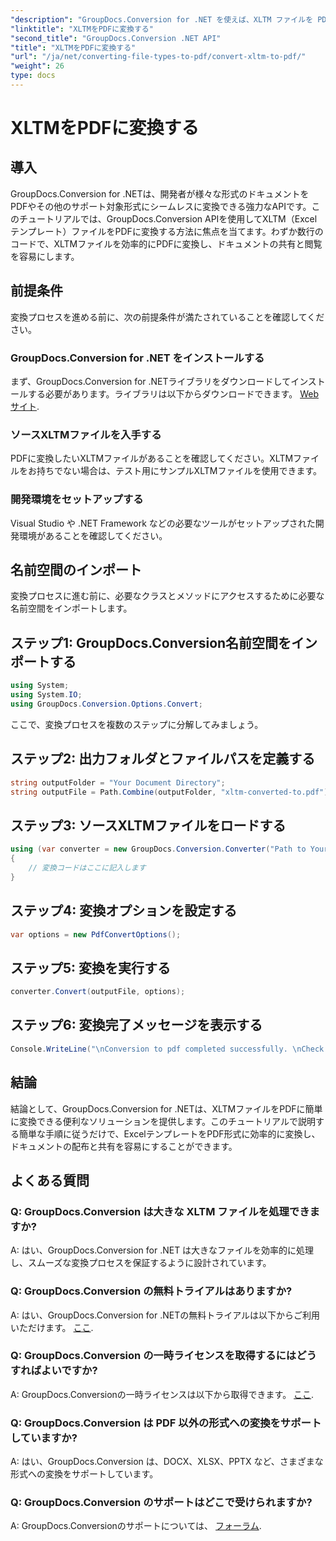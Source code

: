 ```yaml
---
"description": "GroupDocs.Conversion for .NET を使えば、XLTM ファイルを PDF に簡単に変換できます。ドキュメント変換プロセスを効率化できます。"
"linktitle": "XLTMをPDFに変換する"
"second_title": "GroupDocs.Conversion .NET API"
"title": "XLTMをPDFに変換する"
"url": "/ja/net/converting-file-types-to-pdf/convert-xltm-to-pdf/"
"weight": 26
type: docs
---
```

# XLTMをPDFに変換する

## 導入
GroupDocs.Conversion for .NETは、開発者が様々な形式のドキュメントをPDFやその他のサポート対象形式にシームレスに変換できる強力なAPIです。このチュートリアルでは、GroupDocs.Conversion APIを使用してXLTM（Excelテンプレート）ファイルをPDFに変換する方法に焦点を当てます。わずか数行のコードで、XLTMファイルを効率的にPDFに変換し、ドキュメントの共有と閲覧を容易にします。
## 前提条件
変換プロセスを進める前に、次の前提条件が満たされていることを確認してください。
### GroupDocs.Conversion for .NET をインストールする
まず、GroupDocs.Conversion for .NETライブラリをダウンロードしてインストールする必要があります。ライブラリは以下からダウンロードできます。 [Webサイト](https://releases。groupdocs.com/conversion/net/).
### ソースXLTMファイルを入手する
PDFに変換したいXLTMファイルがあることを確認してください。XLTMファイルをお持ちでない場合は、テスト用にサンプルXLTMファイルを使用できます。
### 開発環境をセットアップする
Visual Studio や .NET Framework などの必要なツールがセットアップされた開発環境があることを確認してください。

## 名前空間のインポート
変換プロセスに進む前に、必要なクラスとメソッドにアクセスするために必要な名前空間をインポートします。
## ステップ1: GroupDocs.Conversion名前空間をインポートする
```csharp
using System;
using System.IO;
using GroupDocs.Conversion.Options.Convert;
```

ここで、変換プロセスを複数のステップに分解してみましょう。
## ステップ2: 出力フォルダとファイルパスを定義する
```csharp
string outputFolder = "Your Document Directory";
string outputFile = Path.Combine(outputFolder, "xltm-converted-to.pdf");
```
## ステップ3: ソースXLTMファイルをロードする
```csharp
using (var converter = new GroupDocs.Conversion.Converter("Path to Your XLTM File"))
{
    // 変換コードはここに記入します
}
```
## ステップ4: 変換オプションを設定する
```csharp
var options = new PdfConvertOptions();
```
## ステップ5: 変換を実行する
```csharp
converter.Convert(outputFile, options);
```
## ステップ6: 変換完了メッセージを表示する
```csharp
Console.WriteLine("\nConversion to pdf completed successfully. \nCheck output in {0}", outputFolder);
```

## 結論
結論として、GroupDocs.Conversion for .NETは、XLTMファイルをPDFに簡単に変換できる便利なソリューションを提供します。このチュートリアルで説明する簡単な手順に従うだけで、ExcelテンプレートをPDF形式に効率的に変換し、ドキュメントの配布と共有を容易にすることができます。
## よくある質問
### Q: GroupDocs.Conversion は大きな XLTM ファイルを処理できますか?
A: はい、GroupDocs.Conversion for .NET は大きなファイルを効率的に処理し、スムーズな変換プロセスを保証するように設計されています。
### Q: GroupDocs.Conversion の無料トライアルはありますか?
A: はい、GroupDocs.Conversion for .NETの無料トライアルは以下からご利用いただけます。 [ここ](https://releases。groupdocs.com/).
### Q: GroupDocs.Conversion の一時ライセンスを取得するにはどうすればよいですか?
A: GroupDocs.Conversionの一時ライセンスは以下から取得できます。 [ここ](https://purchase。groupdocs.com/temporary-license/).
### Q: GroupDocs.Conversion は PDF 以外の形式への変換をサポートしていますか?
A: はい、GroupDocs.Conversion は、DOCX、XLSX、PPTX など、さまざまな形式への変換をサポートしています。
### Q: GroupDocs.Conversion のサポートはどこで受けられますか?
A: GroupDocs.Conversionのサポートについては、 [フォーラム](https://forum。groupdocs.com/c/conversion/11).